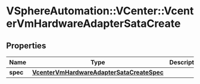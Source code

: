# VSphereAutomation::VCenter::VcenterVmHardwareAdapterSataCreate

## Properties
Name | Type | Description | Notes
------------ | ------------- | ------------- | -------------
**spec** | [**VcenterVmHardwareAdapterSataCreateSpec**](VcenterVmHardwareAdapterSataCreateSpec.md) |  | 


